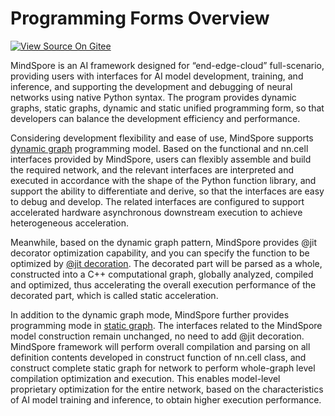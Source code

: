 # Programming Forms Overview

[![View Source On Gitee](https://mindspore-website.obs.cn-north-4.myhuaweicloud.com/website-images/master/resource/_static/logo_source_en.svg)](https://gitee.com/mindspore/docs/blob/master/docs/mindspore/source_en/model_train/program_form/overview.md)

MindSpore is an AI framework designed for “end-edge-cloud” full-scenario, providing users with interfaces for AI model development, training, and inference, and supporting the development and debugging of neural networks using native Python syntax. The program provides dynamic graphs, static graphs, dynamic and static unified programming form, so that developers can balance the development efficiency and performance.

Considering development flexibility and ease of use, MindSpore supports [dynamic graph](https://www.mindspore.cn/docs/en/master/model_train/program_form/pynative.html#basic-capability) programming model. Based on the functional and nn.cell interfaces provided by MindSpore, users can flexibly assemble and build the required network, and the relevant interfaces are interpreted and executed in accordance with the shape of the Python function library, and support the ability to differentiate and derive, so that the interfaces are easy to debug and develop. The related interfaces are configured to support accelerated hardware asynchronous downstream execution to achieve heterogeneous acceleration.

Meanwhile, based on the dynamic graph pattern, MindSpore provides @jit decorator optimization capability, and you can specify the function to be optimized by [@jit decoration](https://www.mindspore.cn/docs/en/master/model_train/program_form/pynative.html#jit). The decorated part will be parsed as a whole, constructed into a C++ computational graph, globally analyzed, compiled and optimized, thus accelerating the overall execution performance of the decorated part, which is called static acceleration.

In addition to the dynamic graph mode, MindSpore further provides programming mode in [static graph](https://www.mindspore.cn/tutorials/en/master/compile/static_graph.html). The interfaces related to the MindSpore model construction remain unchanged, no need to add @jit decoration. MindSpore framework will perform overall compilation and parsing on all definition contents developed in construct function of nn.cell class, and construct complete static graph for network to perform whole-graph level compilation optimization and execution. This enables model-level proprietary optimization for the entire network, based on the characteristics of AI model training and inference, to obtain higher execution performance.